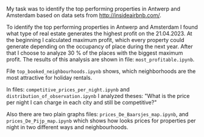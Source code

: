 My task was to identify the top performing properties in Antwerp and Amsterdam based on data sets from http://insideairbnb.com/. 

To identify the top performing properties in Antwerp and Amsterdam I found what type of real estate generates the highest profit on the 21.04.2023. At the beginning I calculated maximum profit, which every property could generate depending on the occupancy of place during the next year. After that I choose to analyze 30 % of the places with the biggest maximum profit. The results of this analysis are shown in file: `most_profitable.ipynb`.

File `top_booked_neighbourhoods.ipynb` shows, which neighborhoods are the most attractive for holiday rentals. 

In files: `competitive_prices_per_night.ipynb` and `distribution_of_observation.ipynb` I analyzed theses: "What is the price per night I can charge in each city and still be competitive?"

Also there are two plain graphs files: `prices_De_Baarsjes_map.ipynb`, and `prices_De_Pijp_map.ipynb` which shows how looks prices for properties per night in two different ways and neighbourhoods. 


